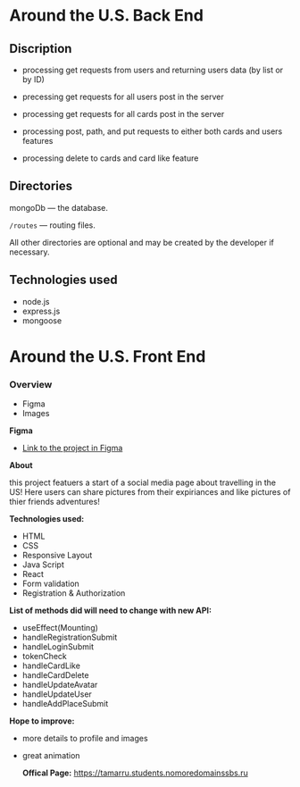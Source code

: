 # Around the U.S. Back End

## Discription

- processing get requests from users and returning users data (by list or by ID)

- precessing get requests for all users post in the server

- processing get requests for all cards post in the server

- processing post, path, and put requests to either both cards and users features

- processing delete to cards and card like feature

## Directories

mongoDb — the database.

`/routes` — routing files.

All other directories are optional and may be created by the developer if necessary.

## Technologies used

- node.js
- express.js
- mongoose


# Around the U.S. Front End

### Overview

- Figma
- Images

**Figma**

- [Link to the project in Figma](https://www.figma.com/file/SurN1jaeEQIhuZEDMhmWWf/Sprint-4-Around-The-U.S.-desktop-mobile?node-id=0%3A1)

**About**

this project featuers a start of a social media page about travelling in the US!
Here users can share pictures from their expiriances and like pictures of thier friends adventures!

**Technologies used:**

- HTML
- CSS
- Responsive Layout
- Java Script
- React
- Form validation
- Registration & Authorization 

**List of methods did will need to change with new API:**
- useEffect(Mounting)
- handleRegistrationSubmit
- handleLoginSubmit
- tokenCheck
- handleCardLike
- handleCardDelete
- handleUpdateAvatar
- handleUpdateUser
- handleAddPlaceSubmit

**Hope to improve:**

- more details to profile and images
- great animation

  **Offical Page:**
  https://tamarru.students.nomoredomainssbs.ru